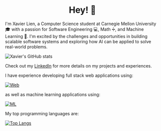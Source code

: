<h1 align="center"> Hey! 👋</h1>

I'm Xavier Lien, a Computer Science student at Carnegie Mellon University 🎓 with a passion for Software Engineering 💻, Math ➗, and Machine Learning 🤖. I'm excited by the challenges and opportunities in building scalable software systems and exploring how AI can be applied to solve real-world problems.

![Xavier's GitHub stats](https://github-readme-stats-tdrr.vercel.app/api?username=xavilien&layout=compact&theme=radical)

Check out my [LinkedIn](https://linkedin.com/in/xavilien) for more details on my projects and experiences.

I have experience developing full stack web applications using:

[![Web](https://skillicons.dev/icons?i=react,flask,js,ts,python,nodejs,bun,html,css,tailwind,prisma,postgres,mongodb,firebase,git,github,bash,vscode,webstorm,pycharm)](https://skillicons.dev)

as well as machine learning applications using:

[![ML](https://skillicons.dev/icons?i=tensorflow,pytorch,python,pycharm)](https://skillicons.dev)

My top programming languages are:

[![Top Langs](https://github-readme-stats-tdrr.vercel.app/api/top-langs/?username=xavilien&layout=compact&theme=radical)](https://github.com/xavilien/github-readme-stats)
